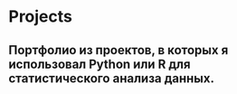 # Projects

## Портфолио из проектов, в которых я использовал Python или R для статистического анализа данных. 
